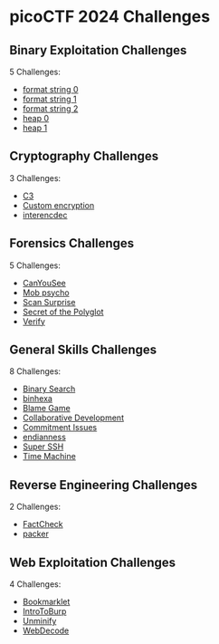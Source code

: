 # picoCTF 2024 Challenges

## Binary Exploitation Challenges

5 Challenges:
- [format string 0](Binary_Exploitation/format_string_0.md)
- [format string 1](Binary_Exploitation/format_string_1.md)
- [format string 2](Binary_Exploitation/format_string_2.md)
- [heap 0](Binary_Exploitation/heap_0.md)
- [heap 1](Binary_Exploitation/heap_1.md)

## Cryptography Challenges

3 Challenges:
- [C3](Cryptography/C3.md)
- [Custom encryption](Cryptography/Custom_encryption.md)
- [interencdec](Cryptography/interencdec.md)

## Forensics Challenges

5 Challenges: 
- [CanYouSee](Forensics/CanYouSee.md)
- [Mob psycho](Forensics/Mob_psycho.md)
- [Scan Surprise](Forensics/Scan_Surprise.md)
- [Secret of the Polyglot](Forensics/Secret_of_the_Polyglot.md)
- [Verify](Forensics/Verify.md)

## General Skills Challenges

8 Challenges:
- [Binary Search](General_Skills/Binary_Search.md)
- [binhexa](General_Skills/binhexa.md)
- [Blame Game](General_Skills/Blame_Game.md)
- [Collaborative Development](General_Skills/Collaborative_Development.md)
- [Commitment Issues](General_Skills/Commitment_Issues.md)
- [endianness](General_Skills/endianness.md)
- [Super SSH](General_Skills/Super_SSH.md)
- [Time Machine](General_Skills/Time_Machine.md)

## Reverse Engineering Challenges

2 Challenges:
- [FactCheck](Reverse_Engineering/FactCheck.md)
- [packer](Reverse_Engineering/packer.md)

## Web Exploitation Challenges

4 Challenges:
- [Bookmarklet](Web_Exploitation/Bookmarklet.md)
- [IntroToBurp](Web_Exploitation/IntroToBurp.md)
- [Unminify](Web_Exploitation/Unminify.md)
- [WebDecode](Web_Exploitation/WebDecode.md)
